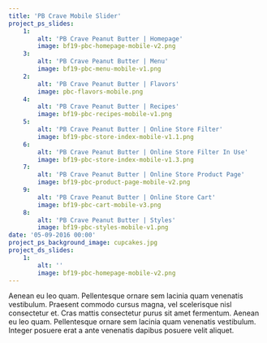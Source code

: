 ```yaml
---
title: 'PB Crave Mobile Slider'
project_ps_slides:
    1:
        alt: 'PB Crave Peanut Butter | Homepage'
        image: bf19-pbc-homepage-mobile-v2.png
    3:
        alt: 'PB Crave Peanut Butter | Menu'
        image: bf19-pbc-menu-mobile-v1.png
    2:
        alt: 'PB Crave Peanut Butter | Flavors'
        image: pbc-flavors-mobile.png
    4:
        alt: 'PB Crave Peanut Butter | Recipes'
        image: bf19-pbc-recipes-mobile-v1.png
    5:
        alt: 'PB Crave Peanut Butter | Online Store Filter'
        image: bf19-pbc-store-index-mobile-v1.1.png
    6:
        alt: 'PB Crave Peanut Butter | Online Store Filter In Use'
        image: bf19-pbc-store-index-mobile-v1.3.png
    7:
        alt: 'PB Crave Peanut Butter | Online Store Product Page'
        image: bf19-pbc-product-page-mobile-v2.png
    9:
        alt: 'PB Crave Peanut Butter | Online Store Cart'
        image: bf19-pbc-cart-mobile-v3.png
    8:
        alt: 'PB Crave Peanut Butter | Styles'
        image: bf19-pbc-styles-mobile-v1.png
date: '05-09-2016 00:00'
project_ps_background_image: cupcakes.jpg
project_ds_slides:
    1:
        alt: ''
        image: bf19-pbc-homepage-mobile-v2.png
---
```


Aenean eu leo quam. Pellentesque ornare sem lacinia quam venenatis vestibulum. Praesent commodo cursus magna, vel scelerisque nisl consectetur et. Cras mattis consectetur purus sit amet fermentum. Aenean eu leo quam. Pellentesque ornare sem lacinia quam venenatis vestibulum. Integer posuere erat a ante venenatis dapibus posuere velit aliquet.